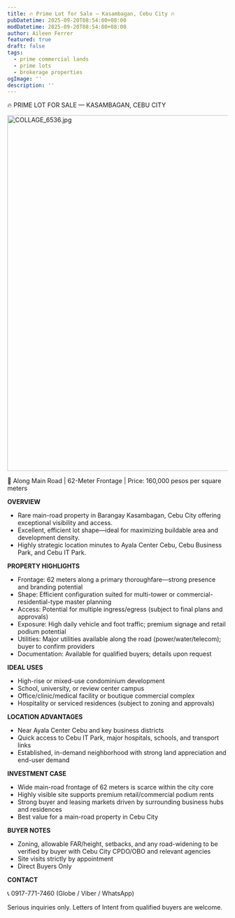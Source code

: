 ```yaml
---
title: 🔥 Prime Lot for Sale – Kasambagan, Cebu City 🔥
pubDatetime: 2025-09-20T08:54:00+08:00
modDatetime: 2025-09-20T08:54:00+08:00
author: Aileen Ferrer
featured: true
draft: false
tags:
  - prime commercial lands
  - prime lots
  - brokerage properties
ogImage: ''
description: ''
---
```

🔥 PRIME LOT FOR SALE — KASAMBAGAN, CEBU CITY

<img loading="lazy" src="https://cliffordx.github.io/legalbai/assets/COLLAGE_6536_1758330581014_0.jpg" title="COLLAGE_6536.jpg" width="575" class="rounded-sm relative" height="814">

📍 Along Main Road | 62-Meter Frontage | Price: 160,000 pesos per square meters

**OVERVIEW**

- Rare main-road property in Barangay Kasambagan, Cebu City offering exceptional visibility and access.
- Excellent, efficient lot shape—ideal for maximizing buildable area and development density.
- Highly strategic location minutes to Ayala Center Cebu, Cebu Business Park, and Cebu IT Park.

**PROPERTY HIGHLIGHTS**

- Frontage: 62 meters along a primary thoroughfare—strong presence and branding potential
- Shape: Efficient configuration suited for multi-tower or commercial-residential-type master planning
- Access: Potential for multiple ingress/egress (subject to final plans and approvals)
- Exposure: High daily vehicle and foot traffic; premium signage and retail podium potential
- Utilities: Major utilities available along the road (power/water/telecom); buyer to confirm providers
- Documentation: Available for qualified buyers; details upon request

**IDEAL USES**

- High-rise or mixed-use condominium development
- School, university, or review center campus
- Office/clinic/medical facility or boutique commercial complex
- Hospitality or serviced residences (subject to zoning and approvals)

**LOCATION ADVANTAGES**

- Near Ayala Center Cebu and key business districts
- Quick access to Cebu IT Park, major hospitals, schools, and transport links
- Established, in-demand neighborhood with strong land appreciation and end-user demand

**INVESTMENT CASE**

- Wide main-road frontage of 62 meters is scarce within the city core
- Highly visible site supports premium retail/commercial podium rents
- Strong buyer and leasing markets driven by surrounding business hubs and residences
- Best value for a main-road property in Cebu City

**BUYER NOTES**

- Zoning, allowable FAR/height, setbacks, and any road-widening to be verified by buyer with Cebu City CPDO/OBO and relevant agencies
- Site visits strictly by appointment
- Direct Buyers Only

**CONTACT**

📞 0917-771-7460 (Globe / Viber / WhatsApp)

Serious inquiries only. Letters of Intent from qualified buyers are welcome.
